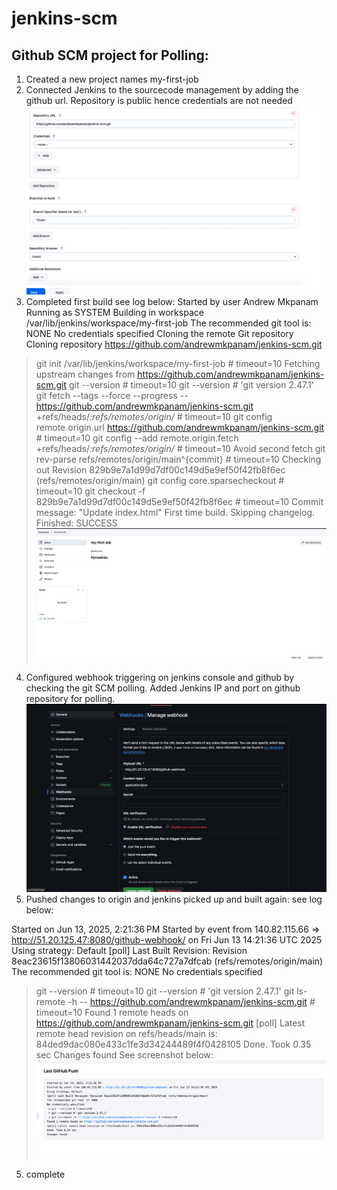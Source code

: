 # jenkins-scm

## Github SCM project for Polling:

1. Created a new project names my-first-job
2. Connected Jenkins to the sourcecode management by adding the github url. Repository is public hence credentials are not needed
![Alt text](./urlshow.png)
3. Completed first build
see log below:
Started by user Andrew Mkpanam
Running as SYSTEM
Building in workspace /var/lib/jenkins/workspace/my-first-job
The recommended git tool is: NONE
No credentials specified
Cloning the remote Git repository
Cloning repository https://github.com/andrewmkpanam/jenkins-scm.git
 > git init /var/lib/jenkins/workspace/my-first-job # timeout=10
Fetching upstream changes from https://github.com/andrewmkpanam/jenkins-scm.git
 > git --version # timeout=10
 > git --version # 'git version 2.47.1'
 > git fetch --tags --force --progress -- https://github.com/andrewmkpanam/jenkins-scm.git +refs/heads/*:refs/remotes/origin/* # timeout=10
 > git config remote.origin.url https://github.com/andrewmkpanam/jenkins-scm.git # timeout=10
 > git config --add remote.origin.fetch +refs/heads/*:refs/remotes/origin/* # timeout=10
Avoid second fetch
 > git rev-parse refs/remotes/origin/main^{commit} # timeout=10
Checking out Revision 829b9e7a1d99d7df00c149d5e9ef50f42fb8f6ec (refs/remotes/origin/main)
 > git config core.sparsecheckout # timeout=10
 > git checkout -f 829b9e7a1d99d7df00c149d5e9ef50f42fb8f6ec # timeout=10
Commit message: "Update index.html"
First time build. Skipping changelog.
Finished: SUCCESS
![Alt text](./firstjobbuild.png)
4. Configured webhook triggering on jenkins console and github by checking the git SCM polling. Added Jenkins IP and port on github repository for polling.
![Alt text](./webhookintegration.png)
5. Pushed changes to origin and jenkins picked up and built again: see log below:

Started on Jun 13, 2025, 2:21:36 PM
Started by event from 140.82.115.66 ⇒ http://51.20.125.47:8080/github-webhook/ on Fri Jun 13 14:21:36 UTC 2025
Using strategy: Default
[poll] Last Built Revision: Revision 8eac23615f13806031442037dda64c727a7dfcab (refs/remotes/origin/main)
The recommended git tool is: NONE
No credentials specified
 > git --version # timeout=10
 > git --version # 'git version 2.47.1'
 > git ls-remote -h -- https://github.com/andrewmkpanam/jenkins-scm.git # timeout=10
Found 1 remote heads on https://github.com/andrewmkpanam/jenkins-scm.git
[poll] Latest remote head revision on refs/heads/main is: 84ded9dac080e433c1fe3d34244489f4f0428105
Done. Took 0.35 sec
Changes found
See screenshot below:
![Alt text](./polling.png)
5. complete
